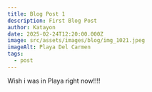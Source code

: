 ```yaml
---
title: Blog Post 1
description: First Blog Post
author: Katayon
date: 2025-02-24T12:20:00.000Z
image: src/assets/images/blog/img_1021.jpeg
imageAlt: Playa Del Carmen
tags:
  - post
---
```

Wish i was in Playa right now!!!!
